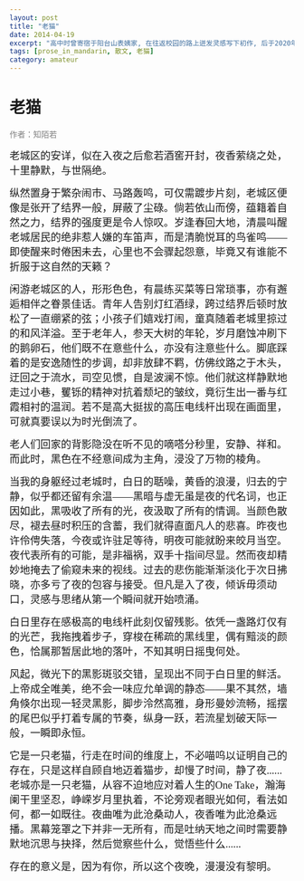 ```yaml
---
layout: post
title: "老猫"
date: 2014-04-19
excerpt: "高中时曾寄宿于阳台山表姨家, 在往返校园的路上迸发灵感写下初作, 后于2020年微改."
tags: [prose_in_mandarin, 散文, 老猫]
category: amateur
---
```


# <span style="font-family:楷体">老猫</span>  

<span style="color:grey; font-family: 楷体">作者：知陌若</span>

<span style="font-family: 楷体; font-size: 1.3em">老城区的安详，似在入夜之后愈若酒窖开封，夜香萦绕之处，十里静默，与世隔绝。</span>

<span style="font-family: 楷体; font-size: 1.3em">纵然置身于繁杂闹市、马路轰鸣，可仅需踱步片刻，老城区便像是张开了结界一般，屏蔽了尘碌。倘若依山而傍，蕴籍着自然之力，结界的强度更是令人惊叹。岁逢春回大地，清晨叫醒老城居民的绝非惹人嫌的车笛声，而是清脆悦耳的鸟雀鸣——即使醒来时倦困未去，心里也不会骤起怨意，毕竟又有谁能不折服于这自然的天籁？</span>

<span style="font-family: 楷体; font-size: 1.3em">闲游老城区的人，形形色色，有晨练买菜等日常琐事，亦有邂逅相伴之眷景佳话。青年人告别灯红酒绿，跨过结界后顿时放松了一直绷紧的弦；小孩子们嬉戏打闹，童真随着老城里掠过的和风洋溢。至于老年人，参天大树的年轮，岁月磨蚀冲刷下的鹅卵石，他们既不在意些什么，亦没有注意些什么。脚底踩着的是安逸随性的步调，却非放肆不羁，仿佛纹路之于木头，迂回之于流水，司空见惯，自是波澜不惊。他们就这样静默地走过小巷，矍铄的精神对抗着颓圮的皱纹，竟衍生出一番与红霞相衬的温润。若不是高大挺拔的高压电线杆出现在画面里，可就真要误以为时光倒流了。</span>

<span style="font-family: 楷体; font-size: 1.3em">老人们回家的背影隐没在听不见的嘀嗒分秒里，安静、祥和。而此时，黑色在不经意间成为主角，浸没了万物的棱角。</span>

<span style="font-family: 楷体; font-size: 1.3em">当我的身躯经过老城时，白日的聒噪，黄昏的浪漫，归去的宁静，似乎都还留有余温——黑暗与虚无虽是夜的代名词，也正因如此，黑吸收了所有的光，夜汲取了所有的情调。当颜色散尽，褪去昼时积压的含蓄，我们就得直面凡人的悲喜。昨夜也许伶俜失落，今夜或许驻足等待，明夜可能就盼来皎月当空。夜代表所有的可能，是非福祸，双手十指间尽显。然而夜却精妙地掩去了偷窥未来的视线。过去的悲伤能渐渐淡化于次日拂晓，亦多亏了夜的包容与接受。但凡是入了夜，倾诉毋须动口，灵感与思绪从第一个瞬间就开始喷涌。</span>

<span style="font-family: 楷体; font-size: 1.3em">白日里存在感极高的电线杆此刻仅留残影。依凭一盏路灯仅有的光芒，我拖拽着步子，穿梭在稀疏的黑线里，偶有黯淡的颜色，恰属那暂居此地的落叶，不知其明日摇曳何处。</span>

<span style="font-family: 楷体; font-size: 1.3em">风起，微光下的黑影斑驳交错，呈现出不同于白日里的鲜活。上帝成全唯美，绝不会一味应允单调的静态——果不其然，墙角倏尔出现一轻灵黑影，脚步泠然高雅，身形曼妙流畅，摇摆的尾巴似乎打着专属的节奏，纵身一跃，若流星划破天际一般，一瞬即永恒。</span>

<span style="font-family: 楷体; font-size: 1.3em">它是一只老猫，行走在时间的维度上，不必喵呜以证明自己的存在，只是这样自顾自地迈着猫步，却慢了时间，静了夜...... 老城亦是一只老猫，从容不迫地应对着人生的One Take，瀚海阑干里坚忍，峥嵘岁月里执着，不论旁观者眼光如何，看法如何，都一如既往。夜曲唯为此沧桑动人，夜香唯为此沧桑远播。黑幕笼罩之下并非一无所有，而是吐纳天地之间时需要静默地沉思与抉择，然后觉察些什么，觉悟些什么......</span>

<span style="font-family: 楷体; font-size: 1.3em">存在的意义是，因为有你，所以这个夜晚，漫漫没有黎明。</span>

